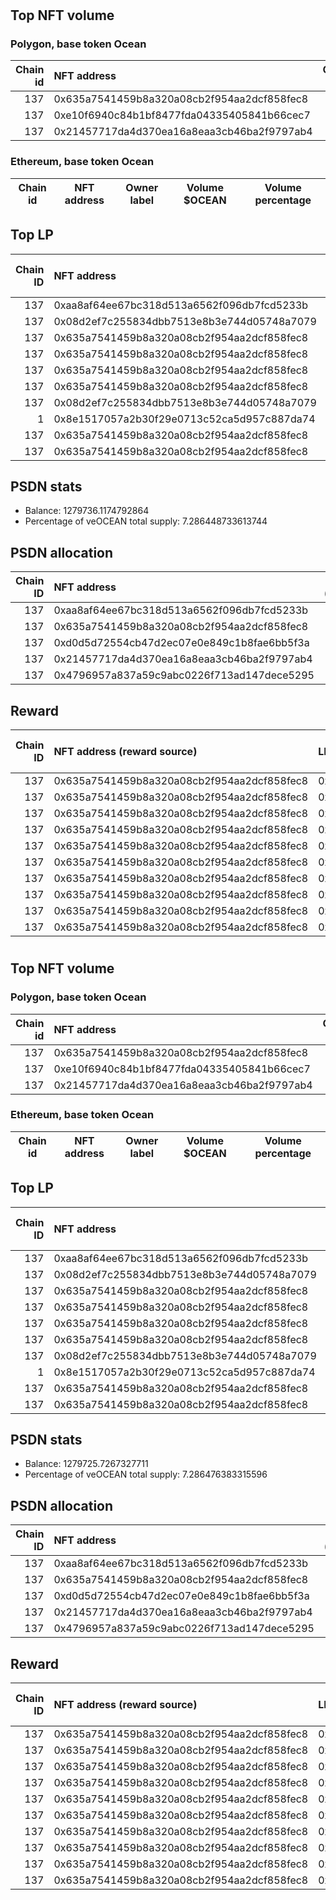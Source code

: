 # 
## Top NFT volume
### Polygon, base token Ocean
|   Chain id | NFT address                                |   Owner label |   Volume $mOCEAN |   Volume percentage |
|-----------:|:-------------------------------------------|--------------:|-----------------:|--------------------:|
|        137 | 0x635a7541459b8a320a08cb2f954aa2dcf858fec8 |           nan |           100000 |          99.954     |
|        137 | 0xe10f6940c84b1bf8477fda04335405841b66cec7 |           nan |               24 |           0.023989  |
|        137 | 0x21457717da4d370ea16a8eaa3cb46ba2f9797ab4 |           nan |               22 |           0.0219899 |

### Ethereum, base token Ocean
| Chain id   | NFT address   | Owner label   | Volume $OCEAN   | Volume percentage   |
|------------|---------------|---------------|-----------------|---------------------|

## Top LP
|   Chain ID | NFT address                                | LP address   |   Allocation (veOCEAN) |   Percent of its balance | LP label   |
|-----------:|:-------------------------------------------|:-------------|-----------------------:|-------------------------:|:-----------|
|        137 | 0xaa8af64ee67bc318d513a6562f096db7fcd5233b | 0x8475b523   |                 748646 |                 0.585    | psdn       |
|        137 | 0x08d2ef7c255834dbb7513e8b3e744d05748a7079 | 0xf0a88025   |                 543272 |                 0.935    | wallet_1   |
|        137 | 0x635a7541459b8a320a08cb2f954aa2dcf858fec8 | 0x8475b523   |                 476016 |                 0.371964 | psdn       |
|        137 | 0x635a7541459b8a320a08cb2f954aa2dcf858fec8 | 0x663052ad   |                 341192 |                 0.685    | wallet_3   |
|        137 | 0x635a7541459b8a320a08cb2f954aa2dcf858fec8 | 0xcf8a4b99   |                 275182 |                 0.97     | wallet_2   |
|        137 | 0x635a7541459b8a320a08cb2f954aa2dcf858fec8 | 0x8978be1b   |                 249043 |                 0.685    | wallet_5   |
|        137 | 0x08d2ef7c255834dbb7513e8b3e744d05748a7079 | 0x655efe6e   |                 180046 |                 0.94     | wallet_6   |
|          1 | 0x8e1517057a2b30f29e0713c52ca5d957c887da74 | 0x663052ad   |                 156898 |                 0.315    | wallet_3   |
|        137 | 0x635a7541459b8a320a08cb2f954aa2dcf858fec8 | 0x5cdc664b   |                 141923 |                 0.94     | unknown    |
|        137 | 0x635a7541459b8a320a08cb2f954aa2dcf858fec8 | 0xb1e24789   |                 129578 |                 0.91     | unknown    |

## PSDN stats
- Balance: 1279736.1174792864
- Percentage of veOCEAN total supply: 7.286448733613744
## PSDN allocation
|   Chain ID | NFT address                                |   Allocation (veOCEAN) |   Percent of its balance |
|-----------:|:-------------------------------------------|-----------------------:|-------------------------:|
|        137 | 0xaa8af64ee67bc318d513a6562f096db7fcd5233b |              748646    |                0.585     |
|        137 | 0x635a7541459b8a320a08cb2f954aa2dcf858fec8 |              476016    |                0.371964  |
|        137 | 0xd0d5d72554cb47d2ec07e0e849c1b8fae6bb5f3a |               26767    |                0.020916  |
|        137 | 0x21457717da4d370ea16a8eaa3cb46ba2f9797ab4 |               26767    |                0.020916  |
|        137 | 0x4796957a837a59c9abc0226f713ad147dece5295 |                1009.07 |                0.0007885 |

## Reward
|   Chain ID | NFT address (reward source)                | LP address   |   Reward amount (OCEAN) | LP label   |
|-----------:|:-------------------------------------------|:-------------|------------------------:|:-----------|
|        137 | 0x635a7541459b8a320a08cb2f954aa2dcf858fec8 | 0x8475b523   |                7481.55  | psdn       |
|        137 | 0x635a7541459b8a320a08cb2f954aa2dcf858fec8 | 0x663052ad   |                5362.51  | wallet_3   |
|        137 | 0x635a7541459b8a320a08cb2f954aa2dcf858fec8 | 0xcf8a4b99   |                4325.04  | wallet_2   |
|        137 | 0x635a7541459b8a320a08cb2f954aa2dcf858fec8 | 0x8978be1b   |                3914.21  | wallet_5   |
|        137 | 0x635a7541459b8a320a08cb2f954aa2dcf858fec8 | 0x5cdc664b   |                2230.6   | nan        |
|        137 | 0x635a7541459b8a320a08cb2f954aa2dcf858fec8 | 0xb1e24789   |                2036.57  | nan        |
|        137 | 0x635a7541459b8a320a08cb2f954aa2dcf858fec8 | 0x7328eada   |                1905.85  | nan        |
|        137 | 0x635a7541459b8a320a08cb2f954aa2dcf858fec8 | 0xce74a588   |                1329.21  | wallet_7   |
|        137 | 0x635a7541459b8a320a08cb2f954aa2dcf858fec8 | 0xcd2e9293   |                 754.823 | nan        |
|        137 | 0x635a7541459b8a320a08cb2f954aa2dcf858fec8 | 0x69e0e2b3   |                 602.294 | nan        |
# 
## Top NFT volume
### Polygon, base token Ocean
|   Chain id | NFT address                                |   Owner label |   Volume $mOCEAN |   Volume percentage |
|-----------:|:-------------------------------------------|--------------:|-----------------:|--------------------:|
|        137 | 0x635a7541459b8a320a08cb2f954aa2dcf858fec8 |           nan |           100000 |          99.954     |
|        137 | 0xe10f6940c84b1bf8477fda04335405841b66cec7 |           nan |               24 |           0.023989  |
|        137 | 0x21457717da4d370ea16a8eaa3cb46ba2f9797ab4 |           nan |               22 |           0.0219899 |

### Ethereum, base token Ocean
| Chain id   | NFT address   | Owner label   | Volume $OCEAN   | Volume percentage   |
|------------|---------------|---------------|-----------------|---------------------|

## Top LP
|   Chain ID | NFT address                                | LP address   |   Allocation (veOCEAN) |   Percent of its balance | LP label   |
|-----------:|:-------------------------------------------|:-------------|-----------------------:|-------------------------:|:-----------|
|        137 | 0xaa8af64ee67bc318d513a6562f096db7fcd5233b | 0x8475b523   |                 748640 |                 0.585    | psdn       |
|        137 | 0x08d2ef7c255834dbb7513e8b3e744d05748a7079 | 0xf0a88025   |                 543268 |                 0.935    | wallet_1   |
|        137 | 0x635a7541459b8a320a08cb2f954aa2dcf858fec8 | 0x8475b523   |                 476013 |                 0.371964 | psdn       |
|        137 | 0x635a7541459b8a320a08cb2f954aa2dcf858fec8 | 0x663052ad   |                 341189 |                 0.685    | wallet_3   |
|        137 | 0x635a7541459b8a320a08cb2f954aa2dcf858fec8 | 0xcf8a4b99   |                 275180 |                 0.97     | wallet_2   |
|        137 | 0x635a7541459b8a320a08cb2f954aa2dcf858fec8 | 0x8978be1b   |                 249041 |                 0.685    | wallet_5   |
|        137 | 0x08d2ef7c255834dbb7513e8b3e744d05748a7079 | 0x655efe6e   |                 180044 |                 0.94     | wallet_6   |
|          1 | 0x8e1517057a2b30f29e0713c52ca5d957c887da74 | 0x663052ad   |                 156897 |                 0.315    | wallet_3   |
|        137 | 0x635a7541459b8a320a08cb2f954aa2dcf858fec8 | 0x5cdc664b   |                 141922 |                 0.94     | unknown    |
|        137 | 0x635a7541459b8a320a08cb2f954aa2dcf858fec8 | 0xb1e24789   |                 129577 |                 0.91     | unknown    |

## PSDN stats
- Balance: 1279725.7267327711
- Percentage of veOCEAN total supply: 7.286476383315596
## PSDN allocation
|   Chain ID | NFT address                                |   Allocation (veOCEAN) |   Percent of its balance |
|-----------:|:-------------------------------------------|-----------------------:|-------------------------:|
|        137 | 0xaa8af64ee67bc318d513a6562f096db7fcd5233b |              748640    |                0.585     |
|        137 | 0x635a7541459b8a320a08cb2f954aa2dcf858fec8 |              476013    |                0.371964  |
|        137 | 0xd0d5d72554cb47d2ec07e0e849c1b8fae6bb5f3a |               26766.7  |                0.020916  |
|        137 | 0x21457717da4d370ea16a8eaa3cb46ba2f9797ab4 |               26766.7  |                0.020916  |
|        137 | 0x4796957a837a59c9abc0226f713ad147dece5295 |                1009.06 |                0.0007885 |

## Reward
|   Chain ID | NFT address (reward source)                | LP address   |   Reward amount (OCEAN) | LP label   |
|-----------:|:-------------------------------------------|:-------------|------------------------:|:-----------|
|        137 | 0x635a7541459b8a320a08cb2f954aa2dcf858fec8 | 0x8475b523   |                7481.49  | psdn       |
|        137 | 0x635a7541459b8a320a08cb2f954aa2dcf858fec8 | 0x663052ad   |                5362.47  | wallet_3   |
|        137 | 0x635a7541459b8a320a08cb2f954aa2dcf858fec8 | 0xcf8a4b99   |                4325     | wallet_2   |
|        137 | 0x635a7541459b8a320a08cb2f954aa2dcf858fec8 | 0x8978be1b   |                3914.17  | wallet_5   |
|        137 | 0x635a7541459b8a320a08cb2f954aa2dcf858fec8 | 0x5cdc664b   |                2230.58  | nan        |
|        137 | 0x635a7541459b8a320a08cb2f954aa2dcf858fec8 | 0xb1e24789   |                2036.56  | nan        |
|        137 | 0x635a7541459b8a320a08cb2f954aa2dcf858fec8 | 0x7328eada   |                1905.84  | nan        |
|        137 | 0x635a7541459b8a320a08cb2f954aa2dcf858fec8 | 0xce74a588   |                1329.19  | wallet_7   |
|        137 | 0x635a7541459b8a320a08cb2f954aa2dcf858fec8 | 0xcd2e9293   |                 754.816 | nan        |
|        137 | 0x635a7541459b8a320a08cb2f954aa2dcf858fec8 | 0x69e0e2b3   |                 602.289 | nan        |
